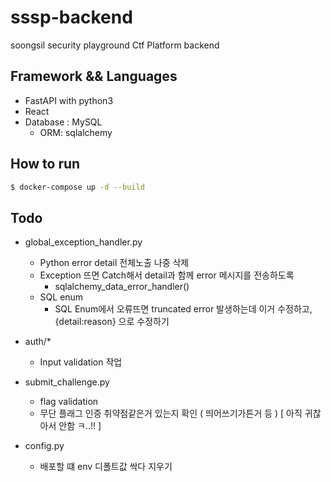 # sssp-backend
soongsil security playground Ctf Platform backend

## Framework && Languages
- FastAPI with python3
- React
- Database : MySQL
    - ORM: sqlalchemy

## How to run

```bash
$ docker-compose up -d --build
```

## Todo

    
- global_exception_handler.py
    - Python error detail 전체노출 나중 삭제
    - Exception 뜨면 Catch해서 detail과 함께 error 메시지를 전송하도록
        - sqlalchemy_data_error_handler()
    - SQL enum
        - SQL Enum에서 오류뜨면 truncated error 발생하는데 이거 수정하고, {detail:reason} 으로 수정하기 

- auth/*
    - Input validation 작업 

- submit_challenge.py
    - flag validation
    - 무단 플래그 인증 취약점같은거 있는지 확인 ( 띄어쓰기가튼거 등 ) [ 아직 귀찮아서 안함 ㅋ..!! ]

- config.py
    - 배포할 떄 env 디폴트값 싹다 지우기 